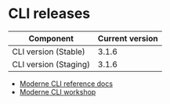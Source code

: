 # CLI releases

| Component             | Current version |
| --------------------- | --------------- |
| CLI version (Stable)  | 3.1.6           |
| CLI version (Staging) | 3.1.6           |

* [Moderne CLI reference docs](../user-documentation/moderne-cli/cli-reference.md)
* [Moderne CLI workshop](../user-documentation/workshops/moderne-cli-exercise.md)
